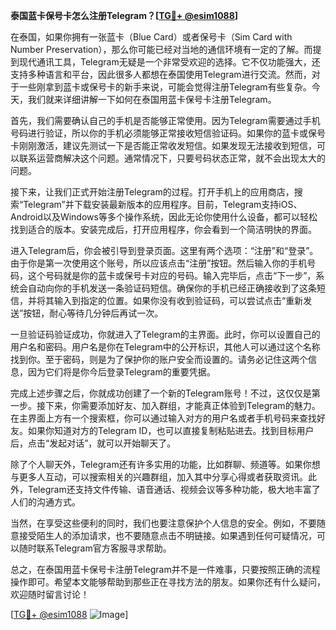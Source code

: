 **泰国蓝卡保号卡怎么注册Telegram？[[TG💪+ @esim1088](https://t.me/s/esim1088)]**

在泰国，如果你拥有一张蓝卡（Blue Card）或者保号卡（Sim Card with Number Preservation），那么你可能已经对当地的通信环境有一定的了解。而提到现代通讯工具，Telegram无疑是一个非常受欢迎的选择。它不仅功能强大，还支持多种语言和平台，因此很多人都想在泰国使用Telegram进行交流。然而，对于一些刚拿到蓝卡或保号卡的新手来说，可能会觉得注册Telegram有些复杂。今天，我们就来详细讲解一下如何在泰国用蓝卡保号卡注册Telegram。

首先，我们需要确认自己的手机是否能够正常使用。因为Telegram需要通过手机号码进行验证，所以你的手机必须能够正常接收短信验证码。如果你的蓝卡或保号卡刚刚激活，建议先测试一下是否能正常收发短信。如果发现无法接收到短信，可以联系运营商解决这个问题。通常情况下，只要号码状态正常，就不会出现太大的问题。

接下来，让我们正式开始注册Telegram的过程。打开手机上的应用商店，搜索“Telegram”并下载安装最新版本的应用程序。目前，Telegram支持iOS、Android以及Windows等多个操作系统，因此无论你使用什么设备，都可以轻松找到适合的版本。安装完成后，打开应用程序，你会看到一个简洁明快的界面。

进入Telegram后，你会被引导到登录页面。这里有两个选项：“注册”和“登录”。由于你是第一次使用这个账号，所以应该点击“注册”按钮。然后输入你的手机号码，这个号码就是你的蓝卡或保号卡对应的号码。输入完毕后，点击“下一步”，系统会自动向你的手机发送一条验证码短信。确保你的手机已经正确接收到了这条短信，并将其输入到指定的位置。如果你没有收到验证码，可以尝试点击“重新发送”按钮，耐心等待几分钟后再试一次。

一旦验证码验证成功，你就进入了Telegram的主界面。此时，你可以设置自己的用户名和密码。用户名是你在Telegram中的公开标识，其他人可以通过这个名称找到你。至于密码，则是为了保护你的账户安全而设置的。请务必记住这两个信息，因为它们将是你今后登录Telegram的重要凭据。

完成上述步骤之后，你就成功创建了一个新的Telegram账号！不过，这仅仅是第一步。接下来，你需要添加好友、加入群组，才能真正体验到Telegram的魅力。在主界面上方有一个搜索框，你可以通过输入对方的用户名或者手机号码来查找好友。如果你知道对方的Telegram ID，也可以直接复制粘贴进去。找到目标用户后，点击“发起对话”，就可以开始聊天了。

除了个人聊天外，Telegram还有许多实用的功能，比如群聊、频道等。如果你想与更多人互动，可以搜索相关的兴趣群组，加入其中分享心得或者获取资讯。此外，Telegram还支持文件传输、语音通话、视频会议等多种功能，极大地丰富了人们的沟通方式。

当然，在享受这些便利的同时，我们也要注意保护个人信息的安全。例如，不要随意接受陌生人的添加请求，也不要随意点击不明链接。如果遇到任何可疑情况，可以随时联系Telegram官方客服寻求帮助。

总之，在泰国用蓝卡保号卡注册Telegram并不是一件难事，只要按照正确的流程操作即可。希望本文能够帮助到那些正在寻找方法的朋友。如果你还有什么疑问，欢迎随时留言讨论！

[[TG💪+ @esim1088](https://t.me/s/esim1088) ![Image](https://i.postimg.cc/4NQfJmqS/Snipaste-2025-05-13-00-14-12.png)]